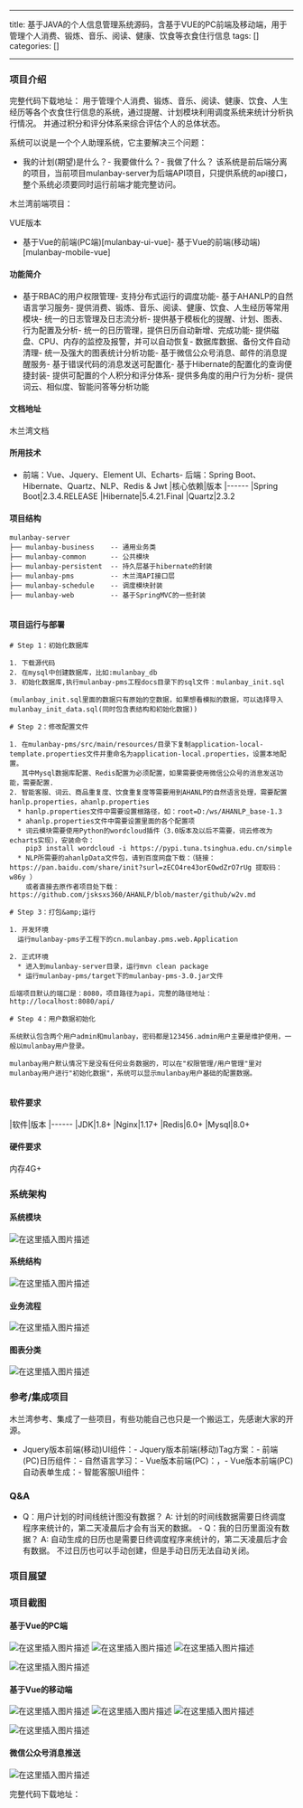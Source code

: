 
--- 
title:  基于JAVA的个人信息管理系统源码，含基于VUE的PC前端及移动端，用于管理个人消费、锻炼、音乐、阅读、健康、饮食等衣食住行信息 
tags: []
categories: [] 

---
### 项目介绍

完整代码下载地址： 用于管理个人消费、锻炼、音乐、阅读、健康、饮食、人生经历等各个衣食住行信息的系统，通过提醒、计划模块利用调度系统来统计分析执行情况。 并通过积分和评分体系来综合评估个人的总体状态。

系统可以说是一个个人助理系统，它主要解决三个问题：
- 我的计划(期望)是什么？- 我要做什么？- 我做了什么？
该系统是前后端分离的项目，当前项目mulanbay-server为后端API项目，只提供系统的api接口，整个系统必须要同时运行前端才能完整访问。

木兰湾前端项目：

VUE版本
- 基于Vue的前端(PC端)[mulanbay-ui-vue]- 基于Vue的前端(移动端)[mulanbay-mobile-vue]


#### 功能简介
- 基于RBAC的用户权限管理- 支持分布式运行的调度功能- 基于AHANLP的自然语言学习服务- 提供消费、锻炼、音乐、阅读、健康、饮食、人生经历等常用模块- 统一的日志管理及日志流分析- 提供基于模板化的提醒、计划、图表、行为配置及分析- 统一的日历管理，提供日历自动新增、完成功能- 提供磁盘、CPU、内存的监控及报警，并可以自动恢复- 数据库数据、备份文件自动清理- 统一及强大的图表统计分析功能- 基于微信公众号消息、邮件的消息提醒服务- 基于错误代码的消息发送可配置化- 基于Hibernate的配置化的查询便捷封装- 提供可配置的个人积分和评分体系- 提供多角度的用户行为分析- 提供词云、相似度、智能问答等分析功能
#### 文档地址

木兰湾文档

#### 所用技术
- 前端：Vue、Jquery、Element UI、Echarts- 后端：Spring Boot、Hibernate、Quartz、NLP、Redis &amp; Jwt
|核心依赖|版本
|------
|Spring Boot|2.3.4.RELEASE
|Hibernate|5.4.21.Final
|Quartz|2.3.2

#### 项目结构

```
mulanbay-server
├── mulanbay-business    -- 通用业务类
├── mulanbay-common      -- 公共模块
├── mulanbay-persistent  -- 持久层基于hibernate的封装
├── mulanbay-pms         -- 木兰湾API接口层
├── mulanbay-schedule    -- 调度模块封装
├── mulanbay-web         -- 基于SpringMVC的一些封装


```

#### 项目运行与部署

```
# Step 1：初始化数据库

1. 下载源代码
2. 在mysql中创建数据库，比如:mulanbay_db
3. 初始化数据库,执行mulanbay-pms工程docs目录下的sql文件：mulanbay_init.sql

(mulanbay_init.sql里面的数据只有原始的空数据，如果想看模拟的数据，可以选择导入mulanbay_init_data.sql(同时包含表结构和初始化数据))

# Step 2：修改配置文件

1. 在mulanbay-pms/src/main/resources/目录下复制application-local-template.properties文件并重命名为application-local.properties，设置本地配置。
   其中Mysql数据库配置、Redis配置为必须配置，如果需要使用微信公众号的消息发送功能，需要配置.
2. 智能客服、词云、商品重复度、饮食重复度等需要用到AHANLP的自然语言处理，需要配置hanlp.properties，ahanlp.properties
  * hanlp.properties文件中需要设置根路径，如：root=D:/ws/AHANLP_base-1.3
  * ahanlp.properties文件中需要设置里面的各个配置项
  * 词云模块需要使用Python的wordcloud插件（3.0版本及以后不需要，词云修改为echarts实现），安装命令：
    pip3 install wordcloud -i https://pypi.tuna.tsinghua.edu.cn/simple
  * NLP所需要的ahanlpData文件包，请到百度网盘下载：（链接：https://pan.baidu.com/share/init?surl=zECO4re43orEOwdZrO7rUg 提取码：w86y ）
    或者直接去原作者项目处下载：https://github.com/jsksxs360/AHANLP/blob/master/github/w2v.md

# Step 3：打包&amp;运行

1. 开发环境
  运行mulanbay-pms子工程下的cn.mulanbay.pms.web.Application

2. 正式环境
  * 进入到mulanbay-server目录，运行mvn clean package
  * 运行mulanbay-pms/target下的mulanbay-pms-3.0.jar文件

后端项目默认的端口是：8080，项目路径为api，完整的路径地址：http://localhost:8080/api/

# Step 4：用户数据初始化

系统默认包含两个用户admin和mulanbay，密码都是123456.admin用户主要是维护使用，一般以mulanbay用户登录。

mulanbay用户默认情况下是没有任何业务数据的，可以在"权限管理/用户管理"里对mulanbay用户进行"初始化数据"，系统可以显示mulanbay用户基础的配置数据。


```

#### 软件要求

|软件|版本
|------
|JDK|1.8+
|Nginx|1.17+
|Redis|6.0+
|Mysql|8.0+

#### 硬件要求

内存4G+

### 系统架构

#### 系统模块

<img src="https://img-blog.csdnimg.cn/475d5e689d2f4839ab4cdb09a808ebe0.png" alt="在这里插入图片描述">

#### 系统结构

<img src="https://img-blog.csdnimg.cn/331ca558312d4a8ba3d751a93f7caa6f.png" alt="在这里插入图片描述">

#### 业务流程

<img src="https://img-blog.csdnimg.cn/909c8351353f4758bc7940bf08aac109.png" alt="在这里插入图片描述">

#### 图表分类

<img src="https://img-blog.csdnimg.cn/bb335b1111b4471eba949cfe99414940.png" alt="在这里插入图片描述">

### 参考/集成项目

木兰湾参考、集成了一些项目，有些功能自己也只是一个搬运工，先感谢大家的开源。
- Jquery版本前端(移动)UI组件：- Jquery版本前端(移动)Tag方案：- 前端(PC)日历组件：- 自然语言学习：- Vue版本前端(PC)：，- Vue版本前端(PC)自动表单生成：- 智能客服UI组件：
### Q&amp;A
-  Q：用户计划的时间线统计图没有数据？ A: 计划的时间线数据需要日终调度程序来统计的，第二天凌晨后才会有当天的数据。 -  Q：我的日历里面没有数据？ A: 自动生成的日历也是需要日终调度程序来统计的，第二天凌晨后才会有数据。 不过日历也可以手动创建，但是手动日历无法自动关闭。 
### 项目展望

### 项目截图

#### 基于Vue的PC端

<img src="https://img-blog.csdnimg.cn/0c269b9128214ea28948ce2b3a2c996e.png" alt="在这里插入图片描述"> <img src="https://img-blog.csdnimg.cn/1b0d3526a2d244ed97889d99d450d545.png" alt="在这里插入图片描述"> <img src="https://img-blog.csdnimg.cn/1e1012f6226b48b08bd2fa40e4d8fc56.png" alt="在这里插入图片描述">

<img src="https://img-blog.csdnimg.cn/92db5e48d9f24a9f97a8a9e2205de1ee.png" alt="在这里插入图片描述">

#### 基于Vue的移动端

<img src="https://img-blog.csdnimg.cn/30efeddca0274102b8ae1dc54407a0f7.png" alt="在这里插入图片描述"> <img src="https://img-blog.csdnimg.cn/9cbf13ad7dd24e8a8faa3444ffb91c8c.png" alt="在这里插入图片描述"> <img src="https://img-blog.csdnimg.cn/b040cd980e214f7fa7701a9b9e57507c.png" alt="在这里插入图片描述">

<img src="https://img-blog.csdnimg.cn/c6e7b6376e084557a49a675f11d62ab4.png" alt="在这里插入图片描述">

#### 微信公众号消息推送

<img src="https://img-blog.csdnimg.cn/a17dc4205ac44c9787ba3c4d37d766bf.png" alt="在这里插入图片描述">

完整代码下载地址：
